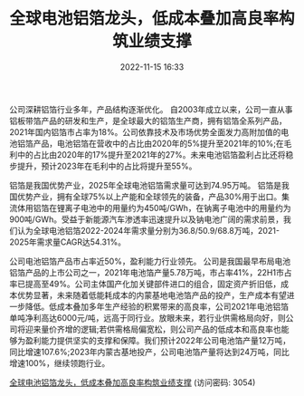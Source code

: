 ﻿---
title: 全球电池铝箔龙头，低成本叠加高良率构筑业绩支撑
date: 2022-11-15 16:33
tags:
- 鼎胜新材 
updated: 1970-01-01 08:00:00
---

公司深耕铝箔行业多年，产品结构逐渐优化。
自2003年成立以来，公司一直从事铝板带箔产品的研发和生产，是全球最大的铝箔生产商，拥有铝箔全系列产品，2021年国内铝箔市占率为18%。公司依靠技术及市场优势全面发力高附加值的电池铝箔产品，电池铝箔在营收中的占比由2020年的5%提升至2021年的10%;在毛利中的占比由2020年的17%提升至2021年的27%。未来电池铝箔盈利占比还将稳步提升，预计2023年在毛利中的占比将提升至55%。

铝箔是我国优势产业，2025年全球电池铝箔需求量可达到74.95万吨。
铝箔是我国优势产业，拥有全球75%以上产能和全球领先的装备，产品30%用于出口。集流体用铝箔在锂离子电池中的用量约为450吨/GWh，在钠离子电池中的用量约为900吨/GWh。受益于新能源汽车渗透率迅速提升以及钠电池广阔的需求前景，我们认为全球电池铝箔2022-2024年需求量分别为36.8/50.9/68.8万吨，2021-2025年需求量CAGR达54.31%。
<!-- more -->
公司电池铝箔产品市占率近50%，盈利能力行业领先。
公司是我国最早布局电池铝箔产品的上市公司之一，2021年电池箔产量5.78万吨，市占率41%，22H1市占率已提高至49%。公司主体国产化加关键部件进口的组合，固定资产折旧低，成本优势显著，未来随着低能耗成本的内蒙基地电池箔产品的投产，生产成本有望进一步降低。低成本叠加多年生产经验的积累带来的高良率，公司2021年电池铝箔单吨净利高达6000元/吨，远高于同行业。放眼未来，若行业供需格局向好，则公司将迎来量价齐增的逻辑;若供需格局偏宽松，则公司产品的低成本和高良率也能够为盈利能力提供坚实的支撑和保障。我们预计2022年公司电池箔产量12万吨，同比增速107.6%;2023年内蒙古基地投产，公司电池箔产量将达到24万吨，同比增速100%，继续领跑行业。

[全球电池铝箔龙头，低成本叠加高良率构筑业绩支撑](https://url12.ctfile.com/f/3948612-723980922-cbb084?p=3054)
(访问密码: 3054)






